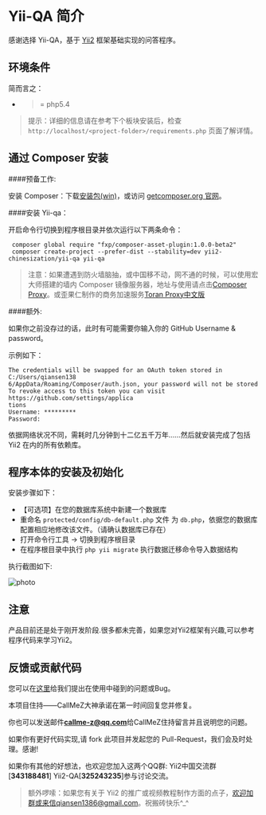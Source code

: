 Yii-QA 简介
===========

感谢选择 Yii-QA，基于 [Yii2](https://github.com/yiisoft/yii2) 框架基础实现的问答程序。


环境条件
-------
简而言之：

- >= php5.4

>提示：详细的信息请在参考下个板块安装后，检查`http://localhost/<project-folder>/requirements.php` 页面了解详情。

通过 Composer 安装
----------------

####预备工作:

安装 Composer：下载[安装包(win)](https://getcomposer.org/Composer-Setup.exe)，或访问 [getcomposer.org 官网](http://getcomposer.org)。

####安装 Yii-qa：

开启命令行切换到程序根目录并依次运行以下两条命令：

```console
 composer global require "fxp/composer-asset-plugin:1.0.0-beta2"
 composer create-project --prefer-dist --stability=dev yii2-chinesization/yii-qa yii-qa
```

>注意：如果遭遇到防火墙脑抽，或中国移不动，网不通的时候，可以使用宏大师搭建的墙内 Composer 镜像服务器，地址与使用请点击[Composer Proxy](http://composer-proxy.com/)。或歪果仁制作的商务加速服务[Toran Proxy中文版](http://pkg.phpcomposer.com/)

####额外:

如果你之前没存过的话，此时有可能需要你输入你的 GitHub Username & password。

示例如下：

```console
The credentials will be swapped for an OAuth token stored in C:/Users/qiansen138
6/AppData/Roaming/Composer/auth.json, your password will not be stored
To revoke access to this token you can visit https://github.com/settings/applica
tions
Username: *********
Password:
```

依据网络状况不同，需耗时几分钟到十二亿五千万年……然后就安装完成了包括 Yii2 在内的所有依赖库。

程序本体的安装及初始化
------------

安装步骤如下：
- 【可选项】在您的数据库系统中新建一个数据库
- 重命名 `protected/config/db-default.php` 文件 为 `db.php`，依据您的数据库配置相应地修改该文件。（请确认数据库已存在）
- 打开命令行工具 -> 切换到程序根目录
- 在程序根目录中执行 ``php yii migrate`` 执行数据迁移命令导入数据结构

执行截图如下:

![photo](https://cloud.githubusercontent.com/assets/1625891/4351508/2f1f60bc-420d-11e4-81a9-d2f0afdaed26.png)


注意
------------
产品目前还是处于刚开发阶段.很多都未完善，如果您对Yii2框架有兴趣,可以参考程序代码来学习Yii2。

反馈或贡献代码
------------
您可以在[这里](https://github.com/yii2-chinesization/yii-QA/issues)给我们提出在使用中碰到的问题或Bug。

本项目住持——CallMeZ大神承诺在第一时间回复您并修复。

你也可以发送邮件**callme-z@qq.com**给CallMeZ住持留言并且说明您的问题。

如果你有更好代码实现,请 fork 此项目并发起您的 Pull-Request，我们会及时处理。感谢!

如果你有其他的好想法，也欢迎您加入这两个QQ群: Yii2中国交流群[**343188481**]  Yii2-QA[**325243235**]参与讨论交流。

>额外啰嗦：如果您有关于 Yii2 的推广或视频教程制作方面的点子，欢迎加群或来信qiansen1386@gmail.com。祝搬砖快乐^_^
